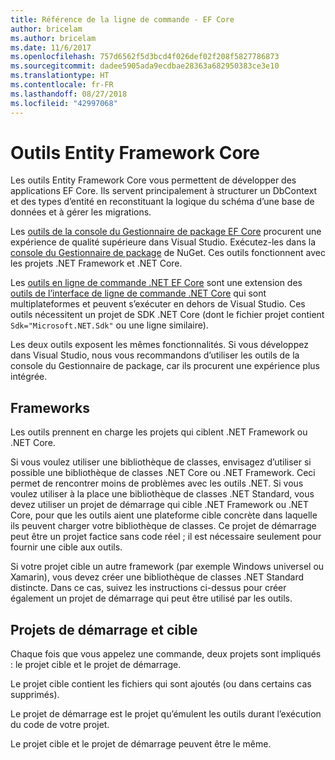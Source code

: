 ```yaml
---
title: Référence de la ligne de commande - EF Core
author: bricelam
ms.author: bricelam
ms.date: 11/6/2017
ms.openlocfilehash: 757d6562f5d3bcd4f026def02f208f5827786873
ms.sourcegitcommit: dadee5905ada9ecdbae28363a682950383ce3e10
ms.translationtype: HT
ms.contentlocale: fr-FR
ms.lasthandoff: 08/27/2018
ms.locfileid: "42997068"
---
```

<a name="entity-framework-core-tools"></a>Outils Entity Framework Core
===========================
Les outils Entity Framework Core vous permettent de développer des applications EF Core. Ils servent principalement à structurer un DbContext et des types d’entité en reconstituant la logique du schéma d’une base de données et à gérer les migrations.

Les [outils de la console du Gestionnaire de package EF Core][1] procurent une expérience de qualité supérieure dans Visual Studio. Exécutez-les dans la [console du Gestionnaire de package][2] de NuGet. Ces outils fonctionnent avec les projets .NET Framework et .NET Core.

Les [outils en ligne de commande .NET EF Core][3] sont une extension des [outils de l’interface de ligne de commande .NET Core][4] qui sont multiplateformes et peuvent s’exécuter en dehors de Visual Studio. Ces outils nécessitent un projet de SDK .NET Core (dont le fichier projet contient `Sdk="Microsoft.NET.Sdk"` ou une ligne similaire).

Les deux outils exposent les mêmes fonctionnalités. Si vous développez dans Visual Studio, nous vous recommandons d’utiliser les outils de la console du Gestionnaire de package, car ils procurent une expérience plus intégrée.

<a name="frameworks"></a>Frameworks
----------
Les outils prennent en charge les projets qui ciblent .NET Framework ou .NET Core.

Si vous voulez utiliser une bibliothèque de classes, envisagez d’utiliser si possible une bibliothèque de classes .NET Core ou .NET Framework. Ceci permet de rencontrer moins de problèmes avec les outils .NET. Si vous voulez utiliser à la place une bibliothèque de classes .NET Standard, vous devez utiliser un projet de démarrage qui cible .NET Framework ou .NET Core, pour que les outils aient une plateforme cible concrète dans laquelle ils peuvent charger votre bibliothèque de classes. Ce projet de démarrage peut être un projet factice sans code réel ; il est nécessaire seulement pour fournir une cible aux outils.

Si votre projet cible un autre framework (par exemple Windows universel ou Xamarin), vous devez créer une bibliothèque de classes .NET Standard distincte. Dans ce cas, suivez les instructions ci-dessus pour créer également un projet de démarrage qui peut être utilisé par les outils.

<a name="startup-and-target-projects"></a>Projets de démarrage et cible
---------------------------
Chaque fois que vous appelez une commande, deux projets sont impliqués : le projet cible et le projet de démarrage.

Le projet cible contient les fichiers qui sont ajoutés (ou dans certains cas supprimés).

Le projet de démarrage est le projet qu’émulent les outils durant l’exécution du code de votre projet.

Le projet cible et le projet de démarrage peuvent être le même.


  [1]: powershell.md
  [2]: https://docs.microsoft.com/nuget/tools/package-manager-console
  [3]: dotnet.md
  [4]: https://docs.microsoft.com/dotnet/core/tools/
